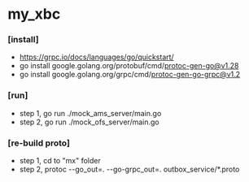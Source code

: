 # my_xbc

### [install]
- https://grpc.io/docs/languages/go/quickstart/
- go install google.golang.org/protobuf/cmd/protoc-gen-go@v1.28
- go install google.golang.org/grpc/cmd/protoc-gen-go-grpc@v1.2

### [run]
- step 1, go run ./mock_ams_server/main.go
- step 2, go run ./mock_ofs_server/main.go

### [re-build proto]
- step 1, cd to "mx" folder
- step 2, protoc --go_out=. --go-grpc_out=. outbox_service/*.proto
